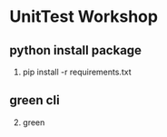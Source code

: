 # UnitTest Workshop

## python install package
1) pip install -r requirements.txt

## green cli
2) green
